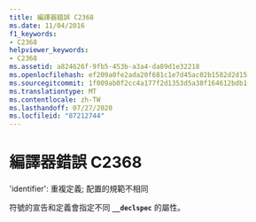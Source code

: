 ```yaml
---
title: 編譯器錯誤 C2368
ms.date: 11/04/2016
f1_keywords:
- C2368
helpviewer_keywords:
- C2368
ms.assetid: a824626f-9fb5-453b-a3a4-da89d1e32218
ms.openlocfilehash: ef209a0fe2ada20f681c1e7d45ac02b1582d2d15
ms.sourcegitcommit: 1f009ab0f2cc4a177f2d1353d5a38f164612bdb1
ms.translationtype: MT
ms.contentlocale: zh-TW
ms.lasthandoff: 07/27/2020
ms.locfileid: "87212744"
---
```

# <a name="compiler-error-c2368"></a>編譯器錯誤 C2368

'identifier': 重複定義; 配置的規範不相同

符號的宣告和定義會指定不同 **`__declspec`** 的屬性。
